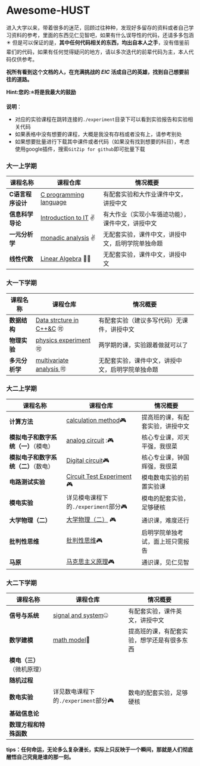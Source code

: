# Awesome-HUST
进入大学以来，带着很多的迷茫，回顾过往种种，发现好多留存的资料或者自己学习资料的参考，里面的东西见仁见智吧，如果有什么误导性的代码，还请多多包涵:eight_pointed_black_star: 但是可以保证的是，**其中任何代码相关的东西，均出自本人之手**，没有借鉴前辈们的代码，如果有任何觉得疑问的地方，请以多次迭代的前辈代码为主，本人代码仅供参考。

**祝所有看到这个文档的人，在充满挑战的 $EIC$ 活成自己的英雄，找到自己想要前往的道路。**

**Hint:您的::star:将是我最大的鼓励**

**说明**：

- 对应的实验课程在跳转连接的`./experiment`目录下可以看到实验报告和实验相关代码
- 如果表格中没有想要的课程，大概是我没有存档或者没有上，请参考别处
- 如果想要批量进行下载其中课件或者代码（如果没有找到想要的科目），考虑使用google插件，搜索`GitZip for github`即可批量下载

### 大一上学期

| 课程名称          | 课程仓库                                                     | 情况概要                                         |
| ----------------- | ------------------------------------------------------------ | ------------------------------------------------ |
| **C语言程序设计** | [C programming language](https://github.com/Shinehale/C-programming-language) | 有配套实验和大作业课件中文，讲授中文             |
| **信息科学导论**  | [Introduction to IT](https://github.com/Shinehale/awesome-HUST/tree/main/%E8%AE%A1%E7%AE%97%E6%9C%BA%E7%A7%91%E5%AD%A6%E5%AF%BC%E8%AE%BA) ✌️ | 有大作业（实现小车循迹功能），课件中文，讲授中文 |
| **一元分析学**    | [monadic analysis](https://github.com/Shinehale/awesome-HUST/tree/main/%E4%B8%80%E5%85%83%E5%88%86%E6%9E%90%E5%AD%A6) ✌️ | 无配套实验，课件中文，讲授中文，启明学院单独命题 |
| **线性代数**      | [Linear Algebra](https://github.com/Shinehale/awesome-HUST/tree/main/%E7%BA%BF%E6%80%A7%E4%BB%A3%E6%95%B0) 🚴‍♀ | 无配套实验，课件中文，讲授中文                   |

### 大一下学期

| 课程名称       | 课程仓库                                                     | 情况概要                                         |
| -------------- | ------------------------------------------------------------ | ------------------------------------------------ |
| **数据结构**   | [Data strcture in C++&C](https://github.com/Shinehale/Data-structure-C) 🉑 | 有配套实验（建议多写代码）无课件，讲授中文       |
| **物理实验**   | [physics experiment](https://github.com/Shinehale/awesome-HUST/tree/main/%E7%89%A9%E7%90%86%E5%AE%9E%E9%AA%8C)🉑 | 两学期的课，实验跟着做就可以了                   |
| **多元分析学** | [multivariate analysis ](https://github.com/Shinehale/awesome-HUST/tree/main/%E5%A4%9A%E5%85%83%E5%88%86%E6%9E%90%E5%AD%A6)🉑 | 无配套实验，课件中文，讲授中文，启明学院单独命题 |

### 大二上学期

| 课程名称                             | 课程仓库                                                     | 情况概要                         |
| ------------------------------------ | ------------------------------------------------------------ | -------------------------------- |
| **计算方法**                         | [calculation method](https://github.com/Shinehale/calculation-method)🎮 | 提高班的课，有配套实验，讲授中文 |
| **模拟电子和数字系统（一）**（模电） | [analog circuit](https://github.com/Shinehale/awesome-HUST/tree/main/%E6%A8%A1%E7%94%B5) :🎮 | 核心专业课，邓天平强，我很菜     |
| **模拟电子和数字系统（二）**（数电） | [Digital circuit](https://github.com/Shinehale/awesome-HUST/tree/main/%E6%95%B0%E7%94%B5)🎮 | 核心专业课，钟国辉强，我很菜     |
| **电路测试实验**                     | [Circuit Test Experiment ](https://github.com/Shinehale/awesome-HUST/tree/main/%E7%94%B5%E8%B7%AF%E6%B5%8B%E8%AF%95%E5%AE%9E%E9%AA%8C)🎮 | 模电数电实验的前置实验课         |
| **模电实验**                         | 详见模电课程下的`./experiment`部分🎮                          | 模电的配套实验，足够硬核         |
| **大学物理（二）**                   | [大学物理（二）](https://github.com/Shinehale/awesome-HUST/tree/main/%E5%A4%A7%E5%AD%A6%E7%89%A9%E7%90%86) 🎮 | 通识课，难度还行                 |
| **批判性思维**                       | [批判性思维](https://github.com/Shinehale/awesome-HUST/tree/main/%E6%89%B9%E5%88%A4%E6%80%A7%E6%80%9D%E7%BB%B4)🎮 | 启明学院单独考试，面上班只需报告 |
| **马原**                             | [马克思主义原理](https://github.com/Shinehale/awesome-HUST/tree/main/%E9%A9%AC%E5%8E%9F)🎮 | 通识课，见仁见智                 |

### 大二下学期

| **课程名称**               | **课程仓库**                                                 | **情况概要**                               |
| -------------------------- | ------------------------------------------------------------ | ------------------------------------------ |
| **信号与系统**             | [signal and system](https://github.com/Shinehale/Signal-and-Systems/tree/main/HUST):zipper_mouth_face: | 有配套实验，课件英文，讲授中文             |
| **数学建模**               | [math model](https://github.com/Shinehale/mathematical-modeling):hammer: | 提高班的课，有配套实验，想学还是有很多东西 |
| **模电（三）**（微机原理） |                                                              |                                            |
| **随机过程**               |                                                              |                                            |
| **数电实验**               | 详见数电课程下的`./experiment`部分🎮                          | 数电的配套实验，足够硬核                   |
| **基础信息论**             |                                                              |                                            |
| **数理方程和特殊函数**     |                                                              |                                            |

**tips：任何命运，无论多么复杂漫长，实际上只反映于一个瞬间，那就是人们彻底醒悟自己究竟是谁的那一刻。**